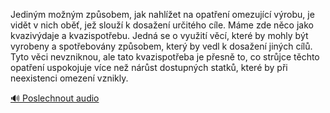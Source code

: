 
Jediným možným způsobem, jak nahlížet na opatření omezující výrobu, je vidět v nich oběť, jež slouží k dosažení určitého cíle. Máme zde něco jako kvazivýdaje a kvazispotřebu. Jedná se o využití věcí, které by mohly být vyrobeny a spotřebovány způsobem, který by vedl k dosažení jiných cílů. Tyto věci nevzniknou, ale tato kvazispotřeba je přesně to, co strůjce těchto opatření uspokojuje více než nárůst dostupných statků, které by při neexistenci omezení vznikly.

[🔊 Poslechnout audio](/data/7-paragraphs/audio/chapter_150/para_003-Jedinm-monm-zpsobem-jak-nahlet-na-opaten.mp3)
